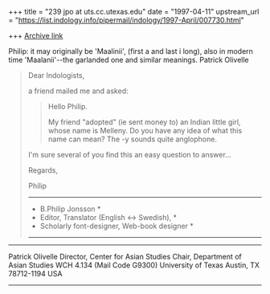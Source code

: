 +++
title = "239 jpo at uts.cc.utexas.edu"
date = "1997-04-11"
upstream_url = "https://list.indology.info/pipermail/indology/1997-April/007730.html"

+++
[Archive link](https://list.indology.info/pipermail/indology/1997-April/007730.html)

Philip: it may originally be 'Maalinii', (first a and last i long), also in
modern time 'Maalanii'--the garlanded one and similar meanings.
Patrick Olivelle


>Dear Indologists,
>
>a friend mailed me and asked:
>
>>
>>Hello Philip.
>>
>>My friend  "adopted" (ie sent money to) an Indian little
>>girl, whose name is Melleny.
>>Do you have any idea of what this name can mean?
>>The -y sounds quite anglophone.
>
>I'm sure several of you find this an easy question to answer...
>
>Regards,
>
>Philip
>
>
>
>*************************************************
>*  B.Philip Jonsson <bpj at netg.se>               *
>*  Editor, Translator (English <-> Swedish),    *
>*  Scholarly font-designer, Web-book designer   *
>*************************************************

***********************************
Patrick Olivelle
Director, Center for Asian Studies
Chair, Department of Asian Studies
WCH 4.134 (Mail Code G9300)
University of Texas
Austin, TX 78712-1194
USA
***********************************






